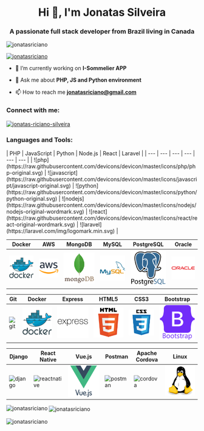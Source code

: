 <h1 align="center">Hi 👋, I'm Jonatas Silveira</h1>
<h3 align="center">A passionate full stack developer from Brazil living in Canada</h3>

<p align="left"> <img src="https://komarev.com/ghpvc/?username=jonatasriciano&label=Profile%20views&color=0e75b6&style=flat" alt="jonatasriciano" /> </p>

<p align="left"> <a href="https://github.com/ryo-ma/github-profile-trophy"><img src="https://github-profile-trophy.vercel.app/?username=jonatasriciano" alt="jonatasriciano" /></a> </p>

- 🔭 I’m currently working on **I-Sommelier APP**

- 💬 Ask me about **PHP, JS and Python environment**

- 📫 How to reach me **jonatasriciano@gmail.com**

<h3 align="left">Connect with me:</h3>
<p align="left">
<a href="https://linkedin.com/in/jonatas-riciano-silveira" target="blank"><img align="center" src="https://raw.githubusercontent.com/rahuldkjain/github-profile-readme-generator/master/src/images/icons/Social/linked-in-alt.svg" alt="jonatas-riciano-silveira" height="30" width="40" /></a>
</p>

<h3 align="left">Languages and Tools:</h3>
| PHP | JavaScript | Python | Node.js | React | Laravel |
| --- | --- | --- | --- | --- | --- |
| ![php](https://raw.githubusercontent.com/devicons/devicon/master/icons/php/php-original.svg) | ![javascript](https://raw.githubusercontent.com/devicons/devicon/master/icons/javascript/javascript-original.svg) | ![python](https://raw.githubusercontent.com/devicons/devicon/master/icons/python/python-original.svg) | ![nodejs](https://raw.githubusercontent.com/devicons/devicon/master/icons/nodejs/nodejs-original-wordmark.svg) | ![react](https://raw.githubusercontent.com/devicons/devicon/master/icons/react/react-original-wordmark.svg) | ![laravel](https://laravel.com/img/logomark.min.svg) |

| Docker | AWS | MongoDB | MySQL | PostgreSQL | Oracle |
| --- | --- | --- | --- | --- | --- |
| ![docker](https://raw.githubusercontent.com/devicons/devicon/master/icons/docker/docker-original-wordmark.svg) | ![aws](https://raw.githubusercontent.com/devicons/devicon/master/icons/amazonwebservices/amazonwebservices-original-wordmark.svg) | ![mongodb](https://raw.githubusercontent.com/devicons/devicon/master/icons/mongodb/mongodb-original-wordmark.svg) | ![mysql](https://raw.githubusercontent.com/devicons/devicon/master/icons/mysql/mysql-original-wordmark.svg) | ![postgresql](https://raw.githubusercontent.com/devicons/devicon/master/icons/postgresql/postgresql-original-wordmark.svg) | ![oracle](https://raw.githubusercontent.com/devicons/devicon/master/icons/oracle/oracle-original.svg) |

| Git | Docker | Express | HTML5 | CSS3 | Bootstrap |
| --- | --- | --- | --- | --- | --- |
| ![git](https://www.vectorlogo.zone/logos/git-scm/git-scm-icon.svg) | ![docker](https://raw.githubusercontent.com/devicons/devicon/master/icons/docker/docker-original-wordmark.svg) | ![express](https://raw.githubusercontent.com/devicons/devicon/master/icons/express/express-original-wordmark.svg) | ![html5](https://raw.githubusercontent.com/devicons/devicon/master/icons/html5/html5-original-wordmark.svg) | ![css3](https://raw.githubusercontent.com/devicons/devicon/master/icons/css3/css3-original-wordmark.svg) | ![bootstrap](https://raw.githubusercontent.com/devicons/devicon/master/icons/bootstrap/bootstrap-plain-wordmark.svg) |

| Django | React Native | Vue.js | Postman | Apache Cordova | Linux |
| --- | --- | --- | --- | --- | --- |
| ![django](https://cdn.worldvectorlogo.com/logos/django.svg) | ![reactnative](https://reactnative.dev/img/header_logo.svg) | ![vuejs](https://raw.githubusercontent.com/devicons/devicon/master/icons/vuejs/vuejs-original-wordmark.svg) | ![postman](https://www.vectorlogo.zone/logos/getpostman/getpostman-icon.svg) | ![cordova](https://www.vectorlogo.zone/logos/apache_cordova/apache_cordova-icon.svg) | ![linux](https://raw.githubusercontent.com/devicons/devicon/master/icons/linux/linux-original.svg) |

<p><img align="left" src="https://github-readme-stats.vercel.app/api/top-langs?username=jonatasriciano&show_icons=true&locale=en&layout=compact" alt="jonatasriciano" /></p>

<p>&nbsp;<img align="center" src="https://github-readme-stats.vercel.app/api?username=jonatasriciano&show_icons=true&locale=en" alt="jonatasriciano" /></p>

<p><img align="center" src="https://github-readme-streak-stats.herokuapp.com/?user=jonatasriciano&" alt="jonatasriciano" /></p>

